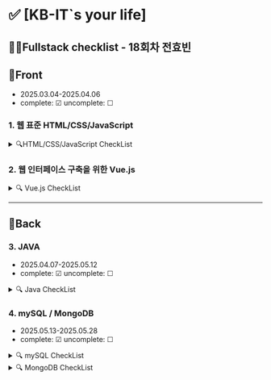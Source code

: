 # ✅ [KB-IT`s your life]

## 👨‍💻Fullstack checklist - 18회차 전효빈

## 📗Front

- 2025.03.04-2025.04.06
- complete: ☑ uncomplete: ☐

### 1. 웹 표준 HTML/CSS/JavaScript

<details>
<summary>🔍HTML/CSS/JavaScript CheckList</summary>

<br>

| 구분 | 항목                   |  디렉토리 명  | 기본 | 심화 |
| :--: | ---------------------- | :-----------: | :--: | :--: |
|  01  | HTML 기본 태그         |    01_html    |  ☑   |  ☑   |
|  02  | 입력 양식 및 구조 태그 |    02_html    |  ☑   |  ☑   |
|  03  | CSS 기초, 속성         |    03_css     |  ☑   |  ☑   |
|  04  | 레이아웃, 반응형 웹    |    04_css     |  ☑   |  ☐   |
|  05  | 자바스크립트 기본 문법 | 05_javascript |  ☑   |  ☑   |
|  06  | 문서 객체 모델         | 06_javascript |  ☑   |  ☑   |

</details>

### 2. 웹 인터페이스 구축을 위한 Vue.js

<details>
<summary>🔍 Vue.js CheckList</summary>

<br>

| 구분 | 항목                  | 디렉토리 명 | 기본 | 심화 |
| :--: | --------------------- | :---------: | :--: | :--: |
|  01  | Node.js 기초          |   01_node   |  ☑   |  ☐   |
|  02  | 파일 관리하기         |   02_node   |  ☐   |  ☐   |
|  03  | 개발환경 구축, ES6    |   01_vue    |  ☑   |  ☑   |
|  04  | 템플릿, 텍스트 바인딩 |   02_vue    |  ☑   |  ☑   |
|  05  | Vue 인스턴스, 이벤트  |   03_vue    |  ☑   |  ☑   |
|  06  | 부트스트랩            |   04_vue    |  ☐   |  ☐   |
|  07  | 스타일 처리           |   05_vue    |  ☑   |  ☑   |
|  08  | 단일 파일 컴포넌트    |   06_vue    |  ☑   |  ☑   |
|  09  | 컴포넌트 심화         |   07_vue    |  ☑   |  ☑   |
|  10  | Composition API       |   08_vue    |  ☑   |  ☑   |
|  11  | 라우팅                |   09_vue    |  ☑   |  ☐   |
|  12  | Axios                 |   10_vue    |  ☑   |  ☐   |
|  13  | 라우트와 Axios 연동   |   11_vue    |  ☐   |  ☐   |
|  14  | Pinia 상태 관리       |   12_vue    |  ☐   |  ☐   |

</details>

---

## 📘Back

### 3. JAVA

- 2025.04.07-2025.05.12
- complete: ☑ uncomplete: ☐
<details>
<summary>🔍 Java CheckList</summary>

<br>

| 구분 | 자바 프로그래밍 항목              | 기본 | 심화 |
| :--: | --------------------------------- | :--: | :--: |
|  01  | 개발환경 구축, 변수, 타입, 연산자 |  ☑   |  ☑   |
|  02  | 조건문과 반복문, 참조타입         |  ☑   |  ☑   |
|  03  | 클래스                            |  ☑   |  ☑   |
|  -   | └ 확인문제 20번 (계좌 만들기)     |  ☑   |      |
|  04  | 상속                              |  ☑   |  ☐   |
|  05  | 인터페이스                        |  ☑   |  ☑   |
|  06  | 중첩 객체                         |  ☐   |  ☐   |
|  07  | 예외처리, 라이브러리              |  ☑   |  ☑   |
|  08  | 멀티스레드                        |  ☑   |  ☑   |
|  09  | 제너릭, 컬렉션                    |  ☑   |  ☑   |
|  10  | 컬렉션                            |  ☑   |  ☑   |
|  11  | 람다식                            |  ☑   |  ☑   |
|  12  | 스트림 요소 처리                  |  ☑   |  ☑   |
|  13  | 데이터 입출력                     |  ☑   |  ☑   |

</details>

### 4. mySQL / MongoDB

- 2025.05.13-2025.05.28
- complete: ☑ uncomplete: ☐
<details>
<summary>🔍 mySQL CheckList </summary>

<br>

| 구분 | 실습 항목                                  | 기본 | 심화 |
| :--: | ------------------------------------------ | :--: | :--: |
|  01  | DBMS 개요, 설치, 전체 운영 실습            |  ☑   |  ☑   |
|  02  | 데이터베이스 모델링, MySQL 유틸리티 사용법 |  ☑   |  ☑   |
|  03  | SQL 기본                                   |  ☑   |  ☑   |
|  04  | SQL 고급                                   |  ☑   |  ☑   |
|  05  | 테이블, 뷰                                 |  ☑   |  ☑   |
|  06  | 인덱스, 사용자 관리                        |  ☑   |  ☑   |
|  07  | Java 연동 JDBC 프로그래밍                  |  ☑   |  ☐   |
|  08  | Java 연동 JDBC 프로그래밍-Travel           |  ☑   |  ☐   |

</details>
<details>
<summary>🔍 MongoDB CheckList </summary>

<br>

| 구분 | 실습 항목        | 기본 | 심화 |
| :--: | ---------------- | :--: | :--: |
|  01  | MongoDB          |  ☑   |  ☑   |
|  02  | 몽고DB Java 연동 |  ☐   |  ☐   |

</details>
